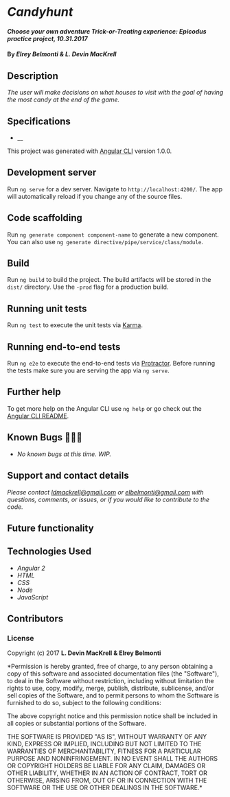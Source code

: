 # _Candyhunt_

#### _Choose your own adventure Trick-or-Treating experience: Epicodus practice project, 10.31.2017_

#### By _**Elrey Belmonti & L. Devin MacKrell**_

## Description

_The user will make decisions on what houses to visit with the goal of having the most candy at the end of the game._

## Specifications

* __

This project was generated with [Angular CLI](https://github.com/angular/angular-cli) version 1.0.0.

## Development server

Run `ng serve` for a dev server. Navigate to `http://localhost:4200/`. The app will automatically reload if you change any of the source files.

## Code scaffolding

Run `ng generate component component-name` to generate a new component. You can also use `ng generate directive/pipe/service/class/module`.

## Build

Run `ng build` to build the project. The build artifacts will be stored in the `dist/` directory. Use the `-prod` flag for a production build.

## Running unit tests

Run `ng test` to execute the unit tests via [Karma](https://karma-runner.github.io).

## Running end-to-end tests

Run `ng e2e` to execute the end-to-end tests via [Protractor](http://www.protractortest.org/).
Before running the tests make sure you are serving the app via `ng serve`.

## Further help

To get more help on the Angular CLI use `ng help` or go check out the [Angular CLI README](https://github.com/angular/angular-cli/blob/master/README.md).


## Known Bugs 🐛🐛🐛

* _No known bugs at this time. WIP._

## Support and contact details

_Please contact [ldmackrell@gmail.com](mailto:ldmackrell@gmail.com) or [elbelmonti@gmail.com](mailto:elbelmonti@gmail.com) with questions, comments, or issues, or if you would like to contribute to the code._

## Future functionality

## Technologies Used

* _Angular 2_
* _HTML_
* _CSS_
* _Node_
* _JavaScript_

## Contributors

### License

Copyright (c) 2017 **L. Devin MacKrell & Elrey Belmonti**

*Permission is hereby granted, free of charge, to any person obtaining a copy
of this software and associated documentation files (the "Software"), to deal
in the Software without restriction, including without limitation the rights
to use, copy, modify, merge, publish, distribute, sublicense, and/or sell
copies of the Software, and to permit persons to whom the Software is
furnished to do so, subject to the following conditions:

The above copyright notice and this permission notice shall be included in all
copies or substantial portions of the Software.

THE SOFTWARE IS PROVIDED "AS IS", WITHOUT WARRANTY OF ANY KIND, EXPRESS OR
IMPLIED, INCLUDING BUT NOT LIMITED TO THE WARRANTIES OF MERCHANTABILITY,
FITNESS FOR A PARTICULAR PURPOSE AND NONINFRINGEMENT. IN NO EVENT SHALL THE
AUTHORS OR COPYRIGHT HOLDERS BE LIABLE FOR ANY CLAIM, DAMAGES OR OTHER
LIABILITY, WHETHER IN AN ACTION OF CONTRACT, TORT OR OTHERWISE, ARISING FROM,
OUT OF OR IN CONNECTION WITH THE SOFTWARE OR THE USE OR OTHER DEALINGS IN THE
SOFTWARE.*
